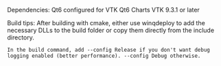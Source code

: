 Dependencies:
    Qt6 configured for VTK
    Qt6 Charts
    VTK 9.3.1 or later

Build tips:
    After building with cmake, either use winqdeploy to add the necessary DLLs to the build folder or copy them directly from the include directory.
    
    In the build command, add --config Release if you don't want debug logging enabled (better performance). --config Debug otherwise.

